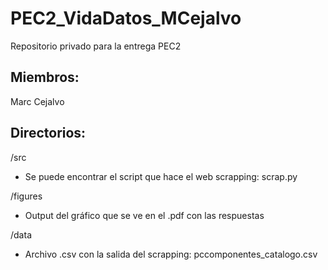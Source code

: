 # PEC2_VidaDatos_MCejalvo
Repositorio privado para la entrega PEC2

## Miembros: 
Marc Cejalvo

## Directorios:

/src
- Se puede encontrar el script que hace el web scrapping:
  scrap.py
  
/figures
- Output del gráfico que se ve en el .pdf con las respuestas

/data
- Archivo .csv con la salida del scrapping:
  pccomponentes_catalogo.csv
